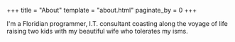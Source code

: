 +++
title = "About"
template = "about.html"
paginate_by = 0
+++

I'm a Floridian programmer, I.T. consultant coasting along the voyage of life raising two kids with my beautiful wife who tolerates my isms.
